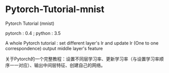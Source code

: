 # Pytorch-Tutorial-mnist
Pytorch Tutorial (mnist)

pytorch : 0.4   ;  python : 3.5

A whole Pytorch tutorial : set different layer's lr and update lr (One to one correspondence)
                           output middle layer's feature
                           
关于Pytorch的一个完整教程：设置不同层学习率、更新学习率（与设置学习率顺序一一对应）、输出中间层特征、创建自己的网络。
